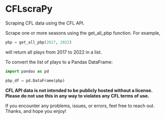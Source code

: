 # CFLscraPy
Scraping CFL data using the CFL API.

Scrape one or more seasons using the get_all_pbp function. For example,

```python
pbp = get_all_pbp(2017, 2022)
```

will return all plays from 2017 to 2022 in a list.

To convert the list of plays to a Pandas DataFrame:

```python
import pandas as pd

pbp_df = pd.DataFrame(pbp)
```

**CFL API data is not intended to be publicly hosted without a license. Please do not use this in any way to violates any CFL terms of use.**

If you encounter any problems, issues, or errors, feel free to reach out. Thanks, and hope you enjoy!
